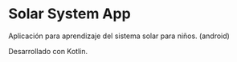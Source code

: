 # Solar System App
Aplicación para aprendizaje del sistema solar para niños. (android)

Desarrollado con Kotlin.
